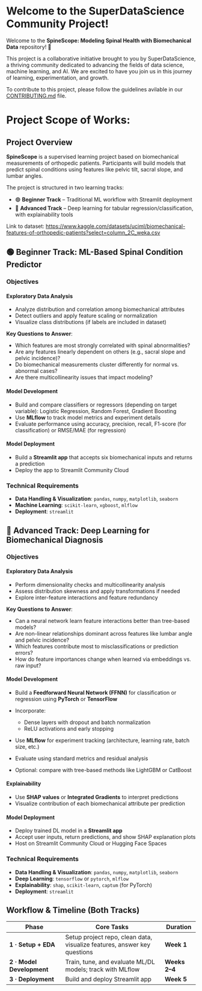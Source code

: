 # Welcome to the SuperDataScience Community Project!
Welcome to the **SpineScope: Modeling Spinal Health with Biomechanical Data** repository! 🎉

This project is a collaborative initiative brought to you by SuperDataScience, a thriving community dedicated to advancing the fields of data science, machine learning, and AI. We are excited to have you join us in this journey of learning, experimentation, and growth.

To contribute to this project, please follow the guidelines avilable in our [CONTRIBUTING.md](CONTRIBUTING.md) file.

# Project Scope of Works:

## Project Overview
**SpineScope** is a supervised learning project based on biomechanical measurements of orthopedic patients. Participants will build models that predict spinal conditions using features like pelvic tilt, sacral slope, and lumbar angles.

The project is structured in two learning tracks:
- 🟢 **Beginner Track** – Traditional ML workflow with Streamlit deployment
- 🔴 **Advanced Track** – Deep learning for tabular regression/classification, with explainability tools

Link to dataset: https://www.kaggle.com/datasets/uciml/biomechanical-features-of-orthopedic-patients?select=column_2C_weka.csv

## 🟢 Beginner Track: ML-Based Spinal Condition Predictor

### Objectives
#### Exploratory Data Analysis
- Analyze distribution and correlation among biomechanical attributes
- Detect outliers and apply feature scaling or normalization
- Visualize class distributions (if labels are included in dataset)

**Key Questions to Answer**:
- Which features are most strongly correlated with spinal abnormalities?
- Are any features linearly dependent on others (e.g., sacral slope and pelvic incidence)?
- Do biomechanical measurements cluster differently for normal vs. abnormal cases?
- Are there multicollinearity issues that impact modeling?

#### Model Development
- Build and compare classifiers or regressors (depending on target variable): Logistic Regression, Random Forest, Gradient Boosting
- Use **MLflow** to track model metrics and experiment details
- Evaluate performance using accuracy, precision, recall, F1-score (for classification) or RMSE/MAE (for regression)

#### Model Deployment
- Build a **Streamlit app** that accepts six biomechanical inputs and returns a prediction
- Deploy the app to Streamlit Community Cloud

### Technical Requirements
- **Data Handling & Visualization**: `pandas`, `numpy`, `matplotlib`, `seaborn`
- **Machine Learning**: `scikit-learn`, `xgboost`, `mlflow`
- **Deployment**: `streamlit`


## 🔴 Advanced Track: Deep Learning for Biomechanical Diagnosis
### Objectives
#### Exploratory Data Analysis
- Perform dimensionality checks and multicollinearity analysis
- Assess distribution skewness and apply transformations if needed
- Explore inter-feature interactions and feature redundancy

**Key Questions to Answer**:
- Can a neural network learn feature interactions better than tree-based models?
- Are non-linear relationships dominant across features like lumbar angle and pelvic incidence?
- Which features contribute most to misclassifications or prediction errors?
- How do feature importances change when learned via embeddings vs. raw input?

#### Model Development
- Build a **Feedforward Neural Network (FFNN)** for classification or regression using **PyTorch** or **TensorFlow**
- Incorporate:
    - Dense layers with dropout and batch normalization
    - ReLU activations and early stopping

- Use **MLflow** for experiment tracking (architecture, learning rate, batch size, etc.)
- Evaluate using standard metrics and residual analysis
- Optional: compare with tree-based methods like LightGBM or CatBoost

#### Explainability
- Use **SHAP values** or **Integrated Gradients** to interpret predictions
- Visualize contribution of each biomechanical attribute per prediction

#### Model Deployment
- Deploy trained DL model in a **Streamlit app**
- Accept user inputs, return predictions, and show SHAP explanation plots
- Host on Streamlit Community Cloud or Hugging Face Spaces

### Technical Requirements
- **Data Handling & Visualization**: `pandas`, `numpy`, `matplotlib`, `seaborn`
- **Deep Learning**: `tensorflow` or `pytorch`, `mlflow`
- **Explainability**: `shap`, `scikit-learn`, `captum` (for PyTorch)
- **Deployment**: `streamlit`


## Workflow & Timeline (Both Tracks)

| Phase                     | Core Tasks                                                               | Duration      |
| ------------------------- | ------------------------------------------------------------------------ | ------------- |
| **1 · Setup + EDA**       | Setup project repo, clean data, visualize features, answer key questions | **Week 1**    |
| **2 · Model Development** | Train, tune, and evaluate ML/DL models; track with MLflow                | **Weeks 2–4** |
| **3 · Deployment**        | Build and deploy Streamlit app                                           | **Week 5**    |

